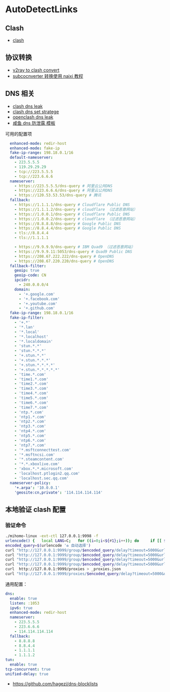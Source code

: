 # AutoDetectLinks


## Clash

- [clash](https://a76yyyy.github.io/clash/zh_CN/)


## 协议转换

- [v2ray to clash convert](https://blog.rezo.fun/protocol-uri-scheme-and-clash-sub-convert/)
- [subcocnverter 转换使用 naixi 教程](https://cdn.naixi.net/thread-2489-1-1.html)

## DNS 相关

- [clash dns leak](https://blog.rezo.fun/test-dns-leakage-caused-by-clash-rules/)
- [clash dns set stratege](https://blog.rezo.fun/combat-dns-pollution-and-leakage-through-reasonable-configuration-of-clash-dns-and-rules/)
- [openclash dns leak](https://clashx.cc/openclash-dns-leak/)
- [咸鱼 dns 防泄露 模板](https://blog.xianyu.one/2024/04/09/sub-server-re/)

可用的配置项

```yaml
  enhanced-mode: redir-host
  enhanced-mode: fake-ip
  fake-ip-range: 198.18.0.1/16
  default-nameserver:
    - 223.5.5.5
    - 119.29.29.29
    - tcp://223.5.5.5
    - tcp://223.6.6.6
  nameserver:
    - https://223.5.5.5/dns-query # 阿里云公共DNS
    - https://223.6.6.6/dns-query # 阿里云公共DNS
    - https://120.53.53.53/dns-query # 腾讯
  fallback:
    - https://1.1.1.1/dns-query # Cloudflare Public DNS
    - https://1.1.1.2/dns-query # cloudflare （过滤恶意网站）
    - https://1.0.0.1/dns-query # Cloudflare Public DNS
    - https://1.0.0.2/dns-query # cloudflare （过滤恶意网站）
    - https://8.8.8.8/dns-query # Google Public DNS
    - https://8.8.4.4/dns-query # Google Public DNS
    - tls://8.8.4.4
    - tls://1.1.1.1

    - https://9.9.9.9/dns-query # IBM Quad9 （过滤恶意网站）
    - https://9.9.9.11:5053/dns-query # Quad9 Public DNS
    - https://208.67.222.222/dns-query # OpenDNS
    - https://208.67.220.220/dns-query # OpenDNS
  fallback-filter:
    geoip: true
    geoip-code: CN
    ipcidr:
      - 240.0.0.0/4
    domain:
      - '+.google.com'
      - '+.facebook.com'
      - '+.youtube.com'
      - '+.github.com'
  fake-ip-range: 198.18.0.1/16
  fake-ip-filter:
    - '+.*'
    - '*.lan'
    - '*.local'
    - '*.localhost'
    - '*.localdomain'
    - 'stun.*.*'
    - 'stun.*.*.*'
    - '+.stun.*.*'
    - '+.stun.*.*.*'
    - '+.stun.*.*.*.*'
    - '+.stun.*.*.*.*.*'
    - 'time.*.com'
    - 'time1.*.com'
    - 'time2.*.com'
    - 'time3.*.com'
    - 'time4.*.com'
    - 'time5.*.com'
    - 'time6.*.com'
    - 'time7.*.com'
    - 'ntp.*.com'
    - 'ntp1.*.com'
    - 'ntp2.*.com'
    - 'ntp3.*.com'
    - 'ntp4.*.com'
    - 'ntp5.*.com'
    - 'ntp6.*.com'
    - 'ntp7.*.com'
    - '*.msftconnecttest.com'
    - '*.msftncsi.com'
    - '*.steamcontent.com'
    - '*.*.xboxlive.com'
    - 'xbox.*.*.microsoft.com'
    - 'localhost.ptlogin2.qq.com'
    - 'localhost.sec.qq.com'
  nameserver-policy:
    '+.arpa': '10.0.0.1'
    'geosite:cn,private': '114.114.114.114'
```

## 本地验证 clash 配置

### 验证命令

```bash
./mihomo-linux -ext-ctl 127.0.0.1:9998 -f
urlencode() {   local LANG=C;   for ((i=0;i<${#1};i++)); do     if [[ ${1:$i:1} =~ ^[a-zA-Z0-9\.\~\_\-]$ ]]; then       printf "${1:$i:1}";     else       printf '%%%02X' "'${1:$i:1}";     fi;   done; }
encoded_query=$(urlencode '♻️ 自动选择')
curl "http://127.0.0.1:9999/group/$encoded_query/delay?timeout=5000&url=https://www.youtube.com" > _delay_youtube.json
curl "http://127.0.0.1:9999/group/$encoded_query/delay?timeout=5000&url=http://cp.cloudflare.com/generate_204" > _delay_cloudflare.json
curl "http://127.0.0.1:9999/group/$encoded_query/delay?timeout=5000&url=https://www.pinterest.com" > _delay_pinterest.json
curl "http://127.0.0.1:9999/group/$encoded_query/delay?timeout=5000&url=https://www.gstatic.com/generate_204" > _delay_gstatic.json
curl  http://127.0.0.1:9999/proxies > _proxies.json
curl "http://127.0.0.1:9999/proxies/$encoded_query/delay?timeout=5000&url=http://cp.cloudflare.com/generate_204"
```

通用配置：

```yaml
dns:
  enable: true
  listen: :1053
  ipv6: true
  enhanced-mode: redir-host
  nameserver:
    - 223.5.5.5
    - 223.6.6.6
    - 114.114.114.114
  fallback:
    - 8.8.8.8
    - 8.8.4.4
    - 1.1.1.1
    - 1.1.1.2
tun:
  enable: true
tcp-concurrent: true
unified-delay: true
```


- <https://github.com/hagezi/dns-blocklists>

